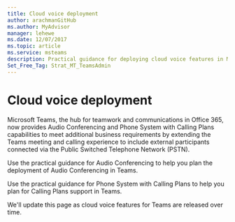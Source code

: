 ```yaml
---
title: Cloud voice deployment
author: arachmanGitHub
ms.author: MyAdvisor
manager: lehewe
ms.date: 12/07/2017
ms.topic: article
ms.service: msteams
description: Practical guidance for deploying cloud voice features in Microsoft Teams.
Set_Free_Tag: Strat_MT_TeamsAdmin
---
```


Cloud voice deployment
======================

Microsoft Teams, the hub for teamwork and communications in Office 365, now provides Audio Conferencing and Phone System with Calling Plans capabilities to meet additional business requirements by extending the Teams meeting and calling experience to include external participants connected via the Public Switched Telephone Network (PSTN).
 
Use the practical guidance for Audio Conferencing to help you plan the deployment of  Audio Conferencing in Teams.

Use the practical guidance for Phone System with Calling Plans to help you plan for Calling Plans support in Teams.
 
We'll update this page as cloud voice features for Teams are released over time.

